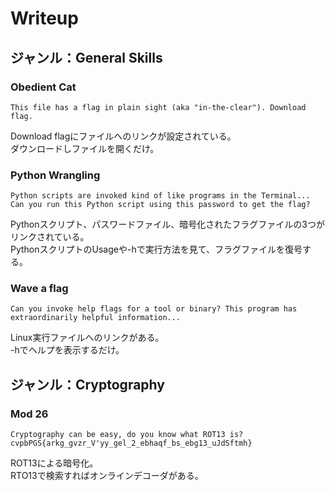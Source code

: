 # Writeup

## ジャンル：General Skills
### Obedient Cat
```
This file has a flag in plain sight (aka "in-the-clear"). Download flag.
```

Download flagにファイルへのリンクが設定されている。  
ダウンロードしファイルを開くだけ。

### Python Wrangling
```
Python scripts are invoked kind of like programs in the Terminal...
Can you run this Python script using this password to get the flag?
```

Pythonスクリプト、パスワードファイル、暗号化されたフラグファイルの3つがリンクされている。  
PythonスクリプトのUsageや-hで実行方法を見て、フラグファイルを復号する。  

### Wave a flag
```
Can you invoke help flags for a tool or binary? This program has extraordinarily helpful information...
```

Linux実行ファイルへのリンクがある。  
-hでヘルプを表示するだけ。  

## ジャンル：Cryptography
### Mod 26
```
Cryptography can be easy, do you know what ROT13 is?
cvpbPGS{arkg_gvzr_V'yy_gel_2_ebhaqf_bs_ebg13_uJdSftmh}
```

ROT13による暗号化。  
RTO13で検索すればオンラインデコーダがある。

